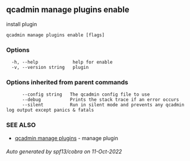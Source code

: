 ## qcadmin manage plugins enable

install plugin

```
qcadmin manage plugins enable [flags]
```

### Options

```
  -h, --help             help for enable
  -v, --version string   plugin
```

### Options inherited from parent commands

```
      --config string   The qcadmin config file to use
      --debug           Prints the stack trace if an error occurs
      --silent          Run in silent mode and prevents any qcadmin log output except panics & fatals
```

### SEE ALSO

* [qcadmin manage plugins](qcadmin_manage_plugins.md)	 - manage plugin

###### Auto generated by spf13/cobra on 11-Oct-2022

